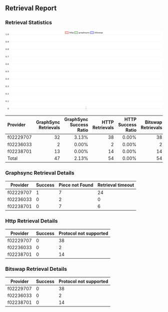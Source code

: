 ## Retrieval Report
### Retrieval Statistics
<img src="https://raw.githubusercontent.com/data-preservation-programs/filplus-checker-assets/main/filecoin-project/filecoin-plus-large-datasets/issues/1834/1689332048560.png"/>

| Provider  | GraphSync Retrievals | GraphSync Success Ratio | HTTP Retrievals | HTTP Success Ratio | Bitswap Retrievals | Bitswap Success Ratio |
| :-------- | -------------------: | ----------------------: | --------------: | -----------------: | -----------------: | --------------------: |
| f02229707 |                   32 |                   3.13% |              38 |              0.00% |                 38 |                 0.00% |
| f02236033 |                    2 |                   0.00% |               2 |              0.00% |                  2 |                 0.00% |
| f02238701 |                   13 |                   0.00% |              14 |              0.00% |                 14 |                 0.00% |
| Total     |                   47 |                   2.13% |              54 |              0.00% |                 54 |                 0.00% |

### Graphsync Retrieval Details
| Provider  | Success | Piece not Found | Retrieval timeout |
| --------- | ------- | --------------- | ----------------- |
| f02229707 | 1       | 7               | 24                |
| f02236033 | 0       | 2               | 0                 |
| f02238701 | 0       | 7               | 6                 |

### Http Retrieval Details
| Provider  | Success | Protocol not supported |
| --------- | ------- | ---------------------- |
| f02229707 | 0       | 38                     |
| f02236033 | 0       | 2                      |
| f02238701 | 0       | 14                     |

### Bitswap Retrieval Details
| Provider  | Success | Protocol not supported |
| --------- | ------- | ---------------------- |
| f02229707 | 0       | 38                     |
| f02236033 | 0       | 2                      |
| f02238701 | 0       | 14                     |
